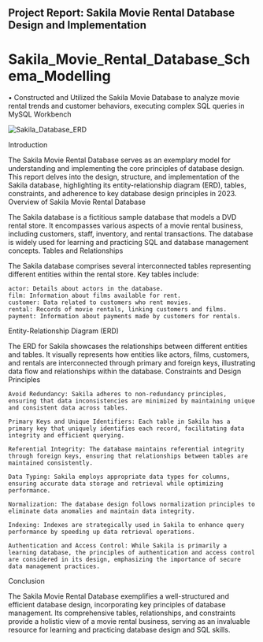 ## Project Report: Sakila Movie Rental Database Design and Implementation
# Sakila_Movie_Rental_Database_Schema_Modelling
 •	Constructed and Utilized the Sakila Movie Database to analyze movie rental trends and customer behaviors, executing complex SQL queries in MySQL Workbench 
 










![Sakila_Database_ERD](https://github.com/rbhardwaj2186/Sakila_Movie_Rental_Database_Schema_Modelling/assets/143745073/d837c1e9-76ef-4338-91ac-9a2b972a3daa)

Introduction

The Sakila Movie Rental Database serves as an exemplary model for understanding and implementing the core principles of database design. This report delves into the design, structure, and implementation of the Sakila database, highlighting its entity-relationship diagram (ERD), tables, constraints, and adherence to key database design principles in 2023.
Overview of Sakila Movie Rental Database

The Sakila database is a fictitious sample database that models a DVD rental store. It encompasses various aspects of a movie rental business, including customers, staff, inventory, and rental transactions. The database is widely used for learning and practicing SQL and database management concepts.
Tables and Relationships

The Sakila database comprises several interconnected tables representing different entities within the rental store. Key tables include:

    actor: Details about actors in the database.
    film: Information about films available for rent.
    customer: Data related to customers who rent movies.
    rental: Records of movie rentals, linking customers and films.
    payment: Information about payments made by customers for rentals.

Entity-Relationship Diagram (ERD)

The ERD for Sakila showcases the relationships between different entities and tables. It visually represents how entities like actors, films, customers, and rentals are interconnected through primary and foreign keys, illustrating data flow and relationships within the database.
Constraints and Design Principles

    Avoid Redundancy: Sakila adheres to non-redundancy principles, ensuring that data inconsistencies are minimized by maintaining unique and consistent data across tables.

    Primary Keys and Unique Identifiers: Each table in Sakila has a primary key that uniquely identifies each record, facilitating data integrity and efficient querying.

    Referential Integrity: The database maintains referential integrity through foreign keys, ensuring that relationships between tables are maintained consistently.

    Data Typing: Sakila employs appropriate data types for columns, ensuring accurate data storage and retrieval while optimizing performance.

    Normalization: The database design follows normalization principles to eliminate data anomalies and maintain data integrity.

    Indexing: Indexes are strategically used in Sakila to enhance query performance by speeding up data retrieval operations.

    Authentication and Access Control: While Sakila is primarily a learning database, the principles of authentication and access control are considered in its design, emphasizing the importance of secure data management practices.

Conclusion

The Sakila Movie Rental Database exemplifies a well-structured and efficient database design, incorporating key principles of database management. Its comprehensive tables, relationships, and constraints provide a holistic view of a movie rental business, serving as an invaluable resource for learning and practicing database design and SQL skills.
